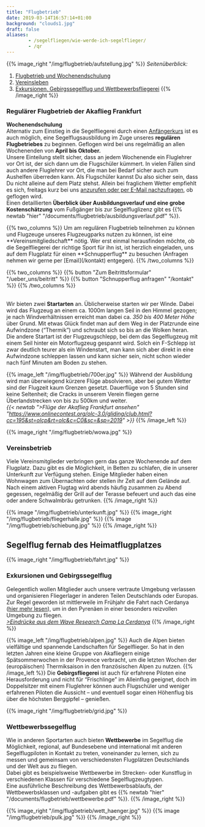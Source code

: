 ```yaml
---
title: "Flugbetrieb"
date: 2019-03-14T16:57:14+01:00
background: "clouds1.jpg"
draft: false
aliases:
        - /segelfliegen/wie-werde-ich-segelflieger/
        - /qr
---
```


{{% image_right "/img/flugbetrieb/aufstellung.jpg" %}}
*Seitenüberblick:*

1. [Flugbetrieb und Wochenendschulung](#Wochenendschulung)
2. [Vereinsleben](#Vereinsleben)
3. [Exkursionen, Gebirgssegelflug und Wettbewerbsfliegerei](#Exkursionen)
{{% /image_right %}}

### Regulärer Flugbetrieb der Akaflieg Frankfurt

<a name="Flugbetrieb">
</a>

**Wochenendschulung**
<br>Alternativ zum Einstieg in die Segelfliegerei durch einen [Anfängerkurs](/home/sommerkurs) ist es auch möglich, eine Segelflugsausbildung im Zuge unseres **regulären Flugbetriebes** zu beginnen.
Geflogen wird bei uns regelmäßig an allen Wochenenden von **April bis Oktober.**<br>
Unsere Einteilung stellt sicher, dass an jedem Wochenende ein Fluglehrer vor Ort ist, der sich dann um die Flugschüler kümmert. In vielen Fällen sind auch andere Fluglehrer vor Ort, die man bei Bedarf sicher auch zum Aushelfen überreden kann. Als Flugschüler kannst Du also sicher sein, dass Du nicht alleine auf dem Platz stehst. Allein bei fraglichem Wetter empfiehlt es sich, freitags kurz bei uns [anzurufen oder per E-Mail nachzufragen](/kontakt), ob geflogen wird.
<br>Einen detaillierten **Überblick über Ausbildungsverlauf und eine grobe Kostenschätzung** vom Fußgänger bis zur Segelfluglizenz gibt es {{% newtab "hier" "/documents/flugbetrieb/ausbildungsverlauf.pdf" %}}.

<div class="row">
{{% two_columns %}}
Um am regulären Flugbetrieb teilnehmen zu können und Flugzeuge unseres Flugzeugparks nutzen zu können, ist eine **Vereinsmitgliedschaft** nötig. Wer erst einmal herausfinden möchte, ob die Segelfliegerei der richtige Sport für ihn ist, ist herzlich eingeladen, uns auf dem Flugplatz für einen **Schnupperflug** zu besuchen (Anfragen nehmen wir gerne per [Email](/kontakt) entgegen).
{{% /two_columns %}}

{{% two_columns %}}
{{% button "Zum Beitrittsformular" "/ueber_uns/beitritt" %}}
{{% button "Schnupperflug anfragen" "/kontakt" %}}
{{% /two_columns %}}
</div>

<br>Wir bieten zwei **Startarten** an. Üblicherweise starten wir per Winde. Dabei wird das Flugzeug an einem ca. 1000m langen Seil in den Himmel gezogen; je nach Windverhältnissen erreicht man dabei ca. *350 bis 400 Meter Höhe* über Grund. Mit etwas Glück findet man auf dem Weg in der Platzrunde eine Aufwindzone (“Thermik”) und schraubt sich so bis an die Wolken heran.<br>
Die andere Startart ist der Flugzeugschlepp, bei dem das Segelflugzeug mit einem Seil hinter ein Motorflugzeug gespannt wird. Solch ein F-Schlepp ist zwar deutlich teurer als ein Windenstart, man kann sich aber direkt in eine Aufwindzone schleppen lassen und kann sicher sein, nicht schon wieder nach fünf Minuten am Boden zu stehen.<br>

{{% image_left "/img/flugbetrieb/700er.jpg" %}}
Während der Ausbildung wird man überwiegend kürzere Flüge absolvieren, aber bei gutem Wetter sind der Flugzeit kaum Grenzen gesetzt. Dauerflüge von 5 Stunden sind keine Seltenheit; die Cracks in unserem Verein fliegen gerne Überlandstrecken von bis zu 500km und weiter.<br>
*{{< newtab ">Flüge der Akaflieg Frankfurt ansehen" "https://www.onlinecontest.org/olc-3.0/gliding/club.html?cc=195&st=olcp&rt=olc&c=C0&sc=&sp=2019" >}}*
{{% /image_left %}}

<a name="Vereinsleben">
</a>

{{% image_right "/img/flugbetrieb/wowa.jpg" %}}

### Vereinsbetrieb

Viele Vereinsmitglieder verbringen gern das ganze Wochenende auf dem Flugplatz. Dazu gibt es die Möglichkeit, in Betten zu schlafen, die in unserer Unterkunft zur Verfügung stehen. Einige Mitglieder haben einen Wohnwagen zum Übernachten oder stellen ihr Zelt auf dem Gelände auf.
<br>Nach einem aktiven Flugtag wird abends häufig zusammen zu Abend gegessen, regelmäßig der Grill auf der Terasse befeuert und auch das eine oder andere Schwalmbräu getrunken.
{{% /image_right %}}

{{% image "/img/flugbetrieb/unterkunft.jpg" %}}
{{% image_right "/img/flugbetrieb/fliegerhalle.jpg" %}}
{{% image "/img/flugbetrieb/schiebung.jpg" %}}
{{% /image_right %}}

<a name="Exkursionen">
</a>

## Segelflug fernab des Heimatflugplatzes

{{% image_right "/img/flugbetrieb/fahrt.jpg" %}}
### Exkursionen und Gebirgssegelflug
Gelegentlich wollen Mitglieder auch unsere vertraute Umgebung verlassen und organisieren Fliegerlager in anderen Teilen Deutschlands oder Europas. Zur Regel geworden ist mittlerweile im Frühjahr die Fahrt nach Cerdanya ([hier mehr lesen](/wissenschaft/flugmeteorologie#Akaflieg-Frankfurt-Wave-Research-Camp)), um in den Pyrenäen in einer besonders reizvollen Umgebung zu fliegen.<br>
*[>Eindrücke aus dem Wave Research Camp La Cerdanya](/galerie/cerdanya)*
{{% /image_right %}}

{{% image_left "/img/flugbetrieb/alpen.jpg" %}}
Auch die Alpen bieten vielfältige und spannende Landschaften für Segelflieger. So hat in den letzten Jahren eine kleine Gruppe von Akafliegern einige Spätsommerwochen in der Provence verbracht, um die letzten Wochen der (europäischen) Thermiksaison in den französischen Alpen zu nutzen.
{{% /image_left %}}
Die **Gebirgsfliegerei** ist auch für erfahrene Piloten eine Herausforderung und nicht für “Frischlinge” im Alleinflug geeignet, doch im Doppelsitzer mit einem Fluglehrer können auch Flugschüler und weniger erfahrenen Piloten die Aussicht – und eventuell sogar einen Höhenflug bis über die höchsten Berggipfel – genießen.


{{% image_right "/img/flugbetrieb/grid.jpg" %}}
### Wettbewerbssegelflug

Wie in anderen Sportarten auch bieten **Wettbewerbe** im Segelflug die Möglichkeit, regional, auf Bundesebene und international mit anderen Segelflugpiloten in Kontakt zu treten, voneinander zu lernen, sich zu messen und gemeinsam von verschiedensten Flugplätzen Deutschlands und der Welt aus zu fliegen.
<br>Dabei gibt es beispielsweise Wettbewerbe im Strecken- oder Kunstflug in verschiedenen Klassen für verschiedene Segelflugzeugtypen.
<br>Eine ausführliche Beschreibung des Wettbewerbsablaufs, der Wettbewerbsklassen und -aufgaben gibt es {{% newtab "hier" "/documents/flugbetrieb/wettbewerbe.pdf" %}}.
{{% /image_right %}}

{{% image_right "/img/flugbetrieb/wett_haenger.jpg" %}}
{{% image "/img/flugbetrieb/pulk.jpg" %}}
{{% /image_right %}}
